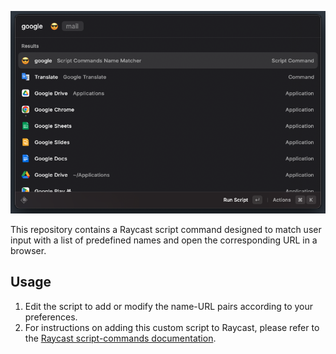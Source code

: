 ![Script Command](./img.png)

This repository contains a Raycast script command designed to match user input with a list of predefined names and open the corresponding URL in a browser.

## Usage

1. Edit the script to add or modify the name-URL pairs according to your preferences.
2. For instructions on adding this custom script to Raycast, please refer to the [Raycast script-commands documentation](https://github.com/raycast/script-commands).

